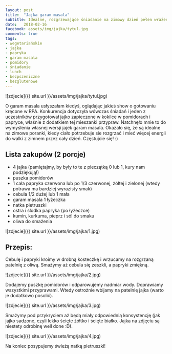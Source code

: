 ```yaml
---
layout: post
title:  "Jajka garam masala"
subtitle: Idealne, rozgrzewające śniadanie na zimowy dzień pełen wrażeń!
date:   2018-02-16
facebook: assets/img/jajka/tytul.jpg
comments: true
tags:
- wegetariańskie
- jajka
- papryka
- garam masala
- pomidory
- śniadanie
- lunch
- bezpszeniczne
- bezglutenowe
---
```


![zdjecie]({{ site.url }}/assets/img/jajka/tytul.jpg)

O garam masala usłyszałam kiedyś, oglądając jakieś show o gotowaniu kręcone w RPA. Konkurencja dotyczyła wówczas śniadań i jeden z uczestników przygotował jajko zapieczone w kokilce w pomidorach i papryce, właśnie z dodatkiem tej mieszanki przypraw. Natchnęło mnie to do wymyślenia własnej wersji jajek garam masala. Okazało się, że są idealne na zimowe poranki, kiedy ciało potrzebuje sie rozgrzać i mieć więcej energii do walki z zimnem przez cały dzień. Częstujcie się! :)

## Lista zakupów (2 porcje)
* 4 jajka (pamiętajmy, by były to te z pieczątką 0 lub 1, kury nam podziękują!)
* puszka pomidorów
* 1 cała papryka czerwona lub po 1/3 czerwonej, żółtej i zielonej (wtedy potrawa ma bardziej wyrazisty smak)
* cebula 1/2 dużej lub 1 mała
* garam masala 1 łyżeczka
* natka pietruszki
* ostra i słodka papryka (po łyżeczce)
* kumin, kurkuma, pieprz i sól do smaku
* oliwa do smażenia

![zdjecie]({{ site.url }}/assets/img/jajka/1.jpg)

## Przepis:

Cebulę i papryki kroimy w drobną kosteczkę i wrzucamy na rozgrzaną patelnię z oliwą. Smażymy aż cebula się zeszkli, a papryki zmiękną.

![zdjecie]({{ site.url }}/assets/img/jajka/2.jpg)

Dodajemy puszkę pomidorów i odparowujemy nadmiar wody. Doprawiamy wszystkimi przyprawami. Wtedy ostrożnie wbijamy na patelnię jajka (warto je dodatkowo posolić).

![zdjecie]({{ site.url }}/assets/img/jajka/3.jpg)

Smażymy pod przykryciem aż będą miały odpowiednią konsystencję (jak jajko sadzone, czyli lekko ścięte żółtko i ścięte białko. Jajka na zdjęciu są niestety odrobinę well done :D). 

![zdjecie]({{ site.url }}/assets/img/jajka/4.jpg)

Na koniec posypujemy świeżą natką pietruszki!